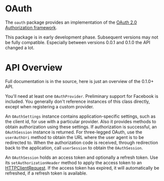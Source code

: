 # OAuth
The `oauth` package provides an implementation of the [OAuth 2.0 Authorization
framework][RFC6749].

This package is in early development phase. Subsequent versions may not be fully
compatible. Especially between versions 0.0.1 and 0.1.0 the API changed a lot.

# API Overview

Full documentation is in the source, here is just an overview of the 0.1.0+ API.

You'll need at least one `OAuthProvider`. Preliminary support for Facebook is
included. You generally don't reference instances of this class directly, except
when registering a custom provider.

An `OAuthSettings` instance contains application-specific settings, such as the
client id, for use with a particular provider. Also it provides methods to
obtain authorization using these settings. If authorization is successful, an
`OAuthSession` instance is returned. For three-legged OAuth, use the
`userAuthUri` method to obtain the URL where the user agent is to be redirected
to. When the authorization code is received, through redirection back to the
application, call `userSession` to obtain the `OAuthSession`.

An `OAuthSession` holds an access token and optionally a refresh token. Use its
`setAuthorizationHeader` method to apply the access token to an
[HTTPClientRequest](http://vibed.org/api/vibe.http.client/HTTPClientRequest).
If the access token  has expired, it will automatically be refreshed, if a
refresh token is available.

[RFC6749]: https://tools.ietf.org/html/rfc6749
